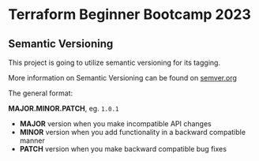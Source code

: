 # Terraform Beginner Bootcamp 2023

## Semantic Versioning

This project is going to utilize semantic versioning for its tagging.

More information on Semantic Versioning can be found on [semver.org](https://semver.org/)

The general format:

**MAJOR.MINOR.PATCH**, eg. `1.0.1`

- **MAJOR** version when you make incompatible API changes
- **MINOR** version when you add functionality in a backward compatible manner
- **PATCH** version when you make backward compatible bug fixes